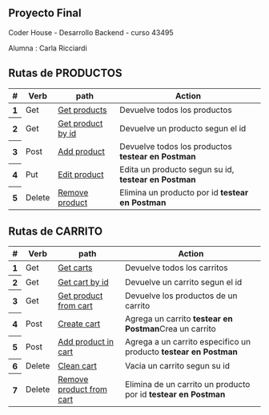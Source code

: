 ## Proyecto Final

Coder House - Desarrollo Backend - curso 43495

Alumna : Carla Ricciardi

## Rutas de PRODUCTOS

<table class="table">
  <thead>
    <tr>
      <th scope="col">#</th>
      <th scope="col">Verb</th>
      <th scope="col">path</th>
      <th scope="col">Action</th>
    </tr>
  </thead>
  <tbody>
    <tr>
      <th scope="row">1</th>
      <td>Get</td>
      <td><a href="http://localhost:8080/api/productos" target="_blank">Get products</td>
      <td>Devuelve todos los productos</td>
    </tr>
    <tr>
      <th scope="row">2</th>
      <td>Get</td>
      <td><a href="http://localhost:8080/api/productos/1" target="_blank"/>Get product by id</td>
      <td>Devuelve un producto segun el id</td>
    </tr>
    <tr>
      <th scope="row">3</th>
      <td>Post</td>
      <td><a href="http://localhost:8080/api/productos" target="_blank"/>Add product</td>
      <td>Devuelve todos los productos <strong>testear en Postman</strong> </td>
    </tr>
    <tr>
      <th scope="row">4</th>
      <td>Put</td>
      <td><a href="http://localhost:8080/api/productos/3" target="_blank"/>Edit product</td>
      <td>Edita un producto segun su id, <strong>testear en Postman</strong> </td>
    </tr>
    <tr>
      <th scope="row">5</th>
      <td>Delete</td>
      <td><a href="http://localhost:8080/api/productos/:id" target="_blank"/>Remove product</td>
      <td>Elimina un producto por id <strong>testear en Postman</strong>  </td>
     </tr>
  </tbody>
</table>

## Rutas de CARRITO

<table class="table">
  <thead>
    <tr>
      <th scope="col">#</th>
      <th scope="col">Verb</th>
      <th scope="col">path</th>
      <th scope="col">Action</th>
    </tr>
  </thead>
  <tbody>
    <tr>
      <th scope="row">1</th>
      <td>Get</td>
      <td><a href="http://localhost:8080/api/carrito/" target="_blank"/>Get carts</td>
      <td>Devuelve todos los carritos</td>
    </tr>
    <tr>
      <th scope="row">2</th>
      <td>Get</td>
      <td><a href="http://localhost:8080/api/carrito/1" target="_blank"/>Get cart by id</td>
      <td>Devuelve un carrito segun el id</td>
    </tr>
    <tr>
      <th scope="row">3</th>
      <td>Get</td>
      <td><a href="http://localhost:8080/api/carrito/1/productos" target="_blank"/>Get product from cart</td>
      <td>Devuelve los productos de un carrito </td>
    </tr>
    <tr>
      <th scope="row">4</th>
      <td>Post</td>
      <td><a href="http://localhost:8080/api/carrito/" target="_blank"/>Create cart </td>
      <td>Agrega un carrito <strong>testear en Postman</strong>Crea un carrito</td>
    </tr>
    <tr>
      <th scope="row">5</th>
      <td>Post</td>
      <td><a href="http://localhost:8080/api/carts/1/productos" target="_blank"/>Add product in cart</td>
      <td>Agrega a un carrito especifico un producto <strong>testear en Postman</strong>  </td>
     </tr>
      <tr>
      <th scope="row">6</th>
      <td>Delete</td>
      <td><a href="http://localhost:8080/api/carrito/:id" target="_blank"/>Clean cart</td>
      <td>Vacia un carrito segun su id</td>
     </tr>
       <tr>
      <th scope="row">7</th>
      <td>Delete</td>
      <td><a href="http://localhost:8080/api/carts/2/productos/1" target="_blank"/>Remove product from cart</td>
      <td>Elimina de un carrito  un producto por id  <strong>testear en Postman</strong>  </td>
     </tr>
  </tbody>
</table>
